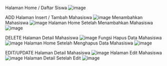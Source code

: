 Halaman Home / Daftar Siswa
![image](https://github.com/user-attachments/assets/7c34d209-2149-4b89-bba5-68ad833f83f3)

ADD
Halaman Insert / Tambah Mahasiswa 
![image](https://github.com/user-attachments/assets/d9802fbe-4c7e-4f5d-80c7-ffa0a3c653fd)
Menambahkan Mahasiswa
![image](https://github.com/user-attachments/assets/488e9fce-55b8-4d7a-94c6-67890ebc26a4)
Halaman Home Setelah Menambahkan Mahasiswa
![image](https://github.com/user-attachments/assets/4298efa6-e767-4479-8b2b-779e76eba48c)

DELETE
Halaman Detail Mahasiswa
![image](https://github.com/user-attachments/assets/8ecbcc3d-df35-4f7a-8910-112222a4c7a9)
Fungsi Hapus Data Mahasiswa
![image](https://github.com/user-attachments/assets/96cd9b68-7597-4b7a-a208-d64ab1a4bd2f)
Halaman Home Setelah Menghapus Data Mahasiswa
![image](https://github.com/user-attachments/assets/3adee7af-a66f-4f3d-a1b5-6e38a0f1fbee)

EDIT/UPDATE
Halaman Detail Mahasiswa
![image](https://github.com/user-attachments/assets/ccab8dbc-c0f3-4185-a09e-4fd4def96d68)
Halaman Edit Mahasiswa
![image](https://github.com/user-attachments/assets/91bcda52-50b7-4fa9-b744-d75f924e4e5c)
Halaman Detail Setelah Edit
![image](https://github.com/user-attachments/assets/483f7e5f-2950-4214-80a9-17d539eedbd5)

